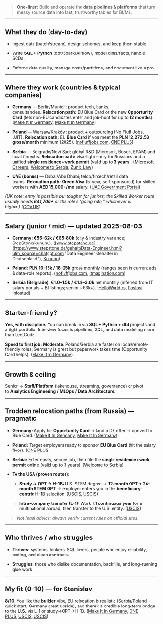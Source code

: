 


> **One-liner:** Build and operate the **data pipelines & platforms** that turn messy source data into fast, trustworthy tables for BI/ML.

---

## What they do (day-to-day)

- Ingest data (batch/stream), design schemas, and keep them stable.
    
- Write **SQL + Python** (dbt/Spark/Airflow), model dims/facts, handle SCDs.
    
- Enforce data quality, manage costs/partitions, and document like a pro.
    

---

## Where they work (countries & typical companies)

- **Germany** — Berlin/Munich; product tech, banks, consultancies. **Relocation path:** EU Blue Card or the new **Opportunity Card** (lets non-EU candidates enter and job-hunt for up to **12 months**). ([Make It In Germany](https://www.make-it-in-germany.com/en/visa-residence/opportunity-card/job-search-opportunity-card?utm_source=chatgpt.com "Job search opportunity card - Make it in Germany"), [Make It In Germany](https://www.make-it-in-germany.com/en/visa-residence/skilled-immigration-act?utm_source=chatgpt.com "The new Skilled Immigration Act - Make it in Germany"))
    
- **Poland** — Warsaw/Kraków; product + outsourcing (No Fluff Jobs, JJIT). **Relocation path:** EU **Blue Card** if you meet the **PLN 12,272.58 gross/month** minimum (2025). ([nofluffjobs.com](https://nofluffjobs.com/?criteria=requirement%3D%27data+engineering%27&utm_source=chatgpt.com "Data engineering Job | IT jobs | July"), [ONE PLUS](https://www.one-plus.pl/en/new-conditions-blue-card-minimum-salary-2025-poland/?utm_source=chatgpt.com "New Conditions: Blue Card Minimum Salary 2025 Poland"))
    
- **Serbia** — Belgrade/Novi Sad; global R&D (Microsoft, Bosch, EPAM) and local fintechs. **Relocation path:** visa-light entry for Russians and a unified **single residence+work permit** (valid up to **3 years**). ([Microsoft Careers](https://careers.microsoft.com/professionals/us/en/l-belgrade?utm_source=chatgpt.com "Jobs in Belgrade"), [Welcome to Serbia](https://welcometoserbia.gov.rs/residence-and-work-permit?utm_source=chatgpt.com "Residence and work permit"), [Zunic Law](https://zuniclaw.com/en/serbia-residence-permit/?utm_source=chatgpt.com "Serbia Residence Permit in 2025 - Zunic Law"))
    
- **UAE (bonus)** — Dubai/Abu Dhabi; telco/fintech/retail data teams. **Relocation path:** **Green Visa** (5-year, self-sponsored) for skilled workers with **AED 15,000+/mo** salary. ([UAE Government Portal](https://u.ae/en/information-and-services/visa-and-emirates-id/residence-visas/residence-visa-for-working-in-the-uae/green-visa-for-work?utm_source=chatgpt.com "Green visa for work | The Official Portal of the UAE ..."))
    

_(UK note: entry is possible but tougher for juniors; the Skilled Worker route usually needs **£41,700+** or the role’s “going rate,” whichever is higher.)_ ([GOV.UK](https://www.gov.uk/skilled-worker-visa/your-job?utm_source=chatgpt.com "Skilled Worker visa: Your job"))

---

## Salary (junior / mid) — updated **2025-08-03**

- **Germany:** **€55–62k / €65–80k** (city & industry variance; StepStone/kununu). ([www.stepstone.de](https://www.stepstone.de/gehalt/Data-Engineer.html?utm_source=chatgpt.com "Data Engineer Gehälter in Deutschland"), [Kununu](https://www.kununu.com/de/gehalt/data-engineer-45221?utm_source=chatgpt.com "Data Engineer Gehalt Deutschland 2025 im Detail - Kununu"))
    
- **Poland:** **PLN 10–15k / 18–25k** gross monthly (ranges seen in current ads & data-role reports). ([nofluffjobs.com](https://nofluffjobs.com/?criteria=requirement%3D%27data+engineering%27&utm_source=chatgpt.com "Data engineering Job | IT jobs | July"), [itmagination.com](https://www.itmagination.com/reports/ai-salaries-poland?utm_source=chatgpt.com "AI Salaries Poland 2025"))
    
- **Serbia (Belgrade):** **€1.0–1.5k / €1.8–3.0k** net monthly (inferred from IT salary portals + BI listings; senior ~€3k+). ([HelloWorld.rs](https://helloworld.rs/plate/data-science-engineer?utm_source=chatgpt.com "Kolike su plate Data Science Engineer-a?"), [Poslovi Infostud](https://poslovi.infostud.com/oglasi-za-posao-data-warehouse-business-intelligence?utm_source=chatgpt.com "Posao data warehouse busines..."))
    

---

## Starter-friendly?

**Yes, with discipline.** You can break in via **SQL + Python + dbt** projects and a tight portfolio. Interview focus is pipelines, SQL, and data modeling more than LeetCode.

**Speed to first job:** **Moderate.** Poland/Serbia are faster on local/remote-friendly roles; Germany is great but paperwork takes time (Opportunity Card helps). ([Make It In Germany](https://www.make-it-in-germany.com/en/visa-residence/opportunity-card/job-search-opportunity-card?utm_source=chatgpt.com "Job search opportunity card - Make it in Germany"))

---

## Growth & ceiling

Senior → **Staff/Platform** (lakehouse, streaming, governance) or pivot to **Analytics Engineering / MLOps / Data Architecture**.

---

## Trodden relocation paths (from Russia) — pragmatic

- **Germany:** Apply for **Opportunity Card** → land a DE offer → convert to Blue Card. ([Make It In Germany](https://www.make-it-in-germany.com/en/visa-residence/opportunity-card/job-search-opportunity-card?utm_source=chatgpt.com "Job search opportunity card - Make it in Germany"), [Make It In Germany](https://www.make-it-in-germany.com/en/visa-residence/skilled-immigration-act?utm_source=chatgpt.com "The new Skilled Immigration Act - Make it in Germany"))
    
- **Poland:** Target employers ready to sponsor **EU Blue Card** (hit the salary floor). ([ONE PLUS](https://www.one-plus.pl/en/new-conditions-blue-card-minimum-salary-2025-poland/?utm_source=chatgpt.com "New Conditions: Blue Card Minimum Salary 2025 Poland"))
    
- **Serbia:** Enter easily, secure job, then file the **single residence+work permit** online (valid up to 3 years). ([Welcome to Serbia](https://welcometoserbia.gov.rs/residence-and-work-permit?utm_source=chatgpt.com "Residence and work permit"))
    
- **To the USA (proven routes):**
    
    - **Study → OPT → H-1B:** U.S. STEM degree → **12-month OPT + 24-month STEM OPT** → employer enters you in the **beneficiary-centric** H-1B selection. ([USCIS](https://www.uscis.gov/working-in-the-united-states/students-and-exchange-visitors/optional-practical-training-extension-for-stem-students-stem-opt?utm_source=chatgpt.com "Optional Practical Training Extension for STEM Students ..."), [USCIS](https://www.uscis.gov/working-in-the-united-states/temporary-workers/h-1b-specialty-occupations/h-1b-electronic-registration-process?utm_source=chatgpt.com "H-1B Electronic Registration Process"))
        
    - **Intra-company transfer (L-1):** Work **≥1 continuous year** for a multinational abroad, then transfer to the U.S. entity. ([USCIS](https://www.uscis.gov/working-in-the-united-states/temporary-workers/l-1a-intracompany-transferee-executive-or-manager?utm_source=chatgpt.com "L-1A Intracompany Transferee Executive or Manager"))
        

> _Not legal advice; always verify current rules on official sites._

---

## Who thrives / who struggles

- **Thrives:** systems thinkers, SQL lovers, people who enjoy reliability, testing, and clean contracts.
    
- **Struggles:** those who dislike documentation, backfills, and long-running glue work.
    

---

## My fit (0–10) — for Stanislav

**8/10.** You like the **builder** vibe, EU relocation is realistic (Serbia/Poland quick start; Germany great upside), and there’s a credible long-term bridge to the **U.S.** via L-1 or study→OPT→H-1B. ([Make It In Germany](https://www.make-it-in-germany.com/en/visa-residence/opportunity-card/job-search-opportunity-card?utm_source=chatgpt.com "Job search opportunity card - Make it in Germany"), [ONE PLUS](https://www.one-plus.pl/en/new-conditions-blue-card-minimum-salary-2025-poland/?utm_source=chatgpt.com "New Conditions: Blue Card Minimum Salary 2025 Poland"), [USCIS](https://www.uscis.gov/working-in-the-united-states/temporary-workers/l-1a-intracompany-transferee-executive-or-manager?utm_source=chatgpt.com "L-1A Intracompany Transferee Executive or Manager"), [USCIS](https://www.uscis.gov/working-in-the-united-states/students-and-exchange-visitors/optional-practical-training-extension-for-stem-students-stem-opt?utm_source=chatgpt.com "Optional Practical Training Extension for STEM Students ..."))

